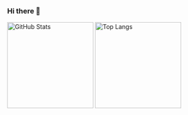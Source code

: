 ### Hi there 👋

<!--
**naokini/naokini** is a ✨ _special_ ✨ repository because its `README.md` (this file) appears on your GitHub profile.

Here are some ideas to get you started:

- 🔭 I’m currently working on ...
- 🌱 I’m currently learning ...
- 👯 I’m looking to collaborate on ...
- 🤔 I’m looking for help with ...
- 💬 Ask me about ...
- 📫 How to reach me: ...
- 😄 Pronouns: ...
- ⚡ Fun fact: ...
-->

<p>
  <img alt="GitHub Stats" height="200px" src="https://github-readme-stats-gray-nu.vercel.app/api?username=naokini&show=reviews&show_icons=true" />
  <img alt="Top Langs" height="200px" src="https://github-readme-stats-gray-nu.vercel.app/api/top-langs/?username=naokini&layout=compact" />
</p>
